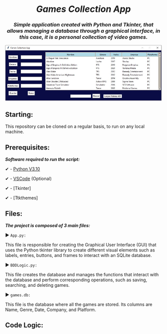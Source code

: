 <h1 align="center">
  <em>
  Games Collection App
  </em>
</h1>

<h3 align="center">
  <em>
Simple application created with Python and Tkinter, that allows managing a database through a graphical interface, in this case, it is a personal collection of video games.
  </em>
</h3>

<p align="center">
 <img src="https://github.com/KrysNIN/Games_Collection_App/blob/master/Captura.JPG?raw=true" 
</p>

## Starting:

This repository can be cloned on a regular basis, to run on any local machine.

## Prerequisites:

***Software required to run the script:***

✔ - [Python V3.10](https://www.python.org/downloads/)

✔ - [VSCode](https://code.visualstudio.com/) (Optional)

✔ - [Tkinter]

✔ - [Ttkthemes]

## Files:

***The project is composed of 3 main files:***

▶ ```App.py:``` 

This file is responsible for creating the Graphical User Interface (GUI) that uses the Python tkinter library to create different visual elements such as labels, entries, buttons, and frames to interact with an SQLite database.

▶ ```BDDLogic.py:```

This file creates the database and manages the functions that interact with the database and perform corresponding operations, such as saving, searching, and deleting games.

▶ ```games.db:```

This file is the database where all the games are stored. Its columns are Name, Genre, Date, Company, and Platform.

## Code Logic:
